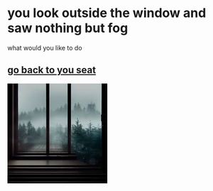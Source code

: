 # you look outside the window and saw nothing but fog

what would you like to do

## [go back to you seat](../home.md)

![Alt text](image.png)
